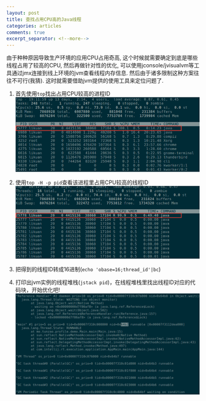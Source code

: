 ```yaml
---
layout: post
title: 查找占用CPU高的Java线程
categories: articles
comments: true
excerpt_separator: <!--more-->
---
```


由于种种原因导致生产环境的应用CPU占用奇高, 这个时候就需要确定到底是哪些线程占用了较高的CPU, 然后再做针对性的优化,<!--more--> 可以使用jconsole/jvisualvm等工具通过jmx连接到线上环境的jvm查看线程内存信息. 然后由于诸多限制这种方案往往不可行(我猜). 这时就需要借助jvm提供的使用工具来定位问题了.

1. 首先使用`top`找出占用CPU较高的进程ID
![使用top查看占用CPU高的进程](/assets/img/highcpu/high-cpu-top.png)

2. 使用`top -H -p pid`查看该进程里占用CPU较高的线程ID
![查看占用CPU高的线程](/assets/img/highcpu/high-cpu-top-h.png)

3. 把得到的线程ID转成16进制(`echo 'obase=16;thread_id'|bc`)

4. 打印出jvm实例的线程堆栈(`jstack pid`)，在线程堆栈里找出线程ID对应的代码块，开始优化吧!
![查看占用CPU高的堆栈](/assets/img/highcpu/high-cpu-jstack.png)
